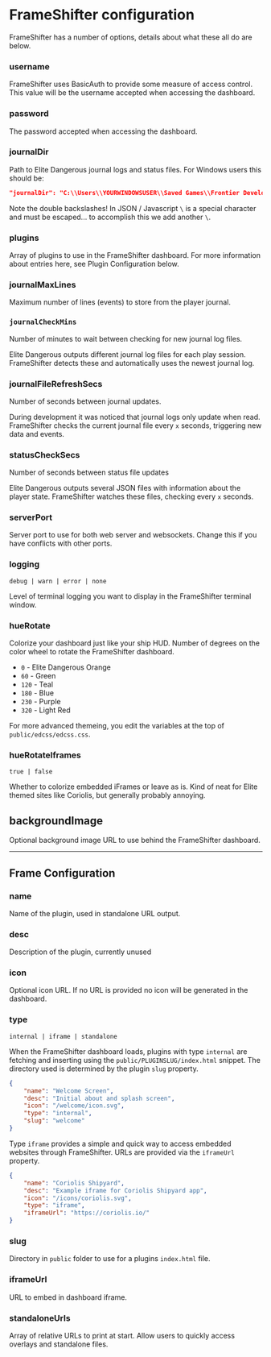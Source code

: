 # FrameShifter configuration

FrameShifter has a number of options, details about what these all do are below.

### username

FrameShifter uses BasicAuth to provide some measure of access control. This value will be the username accepted when accessing the dashboard.

### password

The password accepted when accessing the dashboard.

### journalDir

Path to Elite Dangerous journal logs and status files.
For Windows users this should be:

```json
"journalDir": "C:\\Users\\YOURWINDOWSUSER\\Saved Games\\Frontier Developments\\Elite Dangerous",
```

Note the double backslashes! In JSON / Javascript `\` is a special character and must be escaped... to accomplish this we add another `\`.

### plugins

Array of plugins to use in the FrameShifter dashboard. For more information about entries here, see Plugin Configuration below.

### journalMaxLines

Maximum number of lines (events) to store from the player journal. 

### `journalCheckMins`

Number of minutes to wait between checking for new journal log files. 

Elite Dangerous outputs different journal log files for each play session. FrameShifter detects these and automatically uses the newest journal log.

### journalFileRefreshSecs

Number of seconds between journal updates.

During development it was noticed that journal logs only update when read. FrameShifter checks the current journal file every `x` seconds, triggering new data and events.

### statusCheckSecs

Number of seconds between status file updates

Elite Dangerous outputs several JSON files with information about the player state.  FrameShifter watches these files, checking every `x` seconds.

### serverPort

Server port to use for both web server and websockets.
Change this if you have conflicts with other ports.

### logging

`debug | warn | error | none`

Level of terminal logging you want to display in the FrameShifter terminal window.

### hueRotate

Colorize your dashboard just like your ship HUD. Number of degrees on the color wheel to rotate the FrameShifter dashboard.

- `0` - Elite Dangerous Orange
- `60` - Green
- `120` - Teal
- `180` - Blue
- `230` - Purple
- `320` - Light Red

For more advanced themeing, you edit the variables at the top of `public/edcss/edcss.css`.

### hueRotateIframes

`true | false`

Whether to colorize embedded iFrames or leave as is. Kind of neat for Elite themed sites like Coriolis, but generally probably annoying.

## backgroundImage

Optional background image URL to use behind the FrameShifter dashboard.

---

## Frame Configuration

### name
Name of the plugin, used in standalone URL output.

### desc
Description of the plugin, currently unused

### icon
Optional icon URL. If no URL is provided no icon will be generated in the dashboard.

### type
`internal | iframe | standalone`

When the FrameShifter dashboard loads, plugins with type `internal` are fetching and inserting using the `public/PLUGINSLUG/index.html` snippet. The directory used is determined by the plugin `slug` property.

```json
{
    "name": "Welcome Screen",
    "desc": "Initial about and splash screen",
    "icon": "/welcome/icon.svg",
    "type": "internal",
    "slug": "welcome"
}
```

Type `iframe` provides a simple and quick way to access embedded websites through FrameShifter. URLs are provided via the `iframeUrl` property.

```json
{
    "name": "Coriolis Shipyard",
    "desc": "Example iframe for Coriolis Shipyard app",
    "icon": "/icons/coriolis.svg",
    "type": "iframe",
    "iframeUrl": "https://coriolis.io/"
}
```

### slug

Directory in `public` folder to use for a plugins `index.html` file.

### iframeUrl

URL to embed in dashboard iframe.

### standaloneUrls

Array of relative URLs to print at start. Allow users to quickly access overlays and standalone files.
